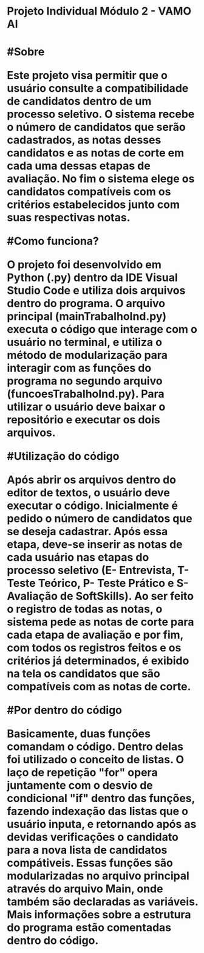 <h1 align "center">
 Projeto Individual Módulo 2 - VAMO AI 
</h1>
<h1>

#Sobre 

Este projeto visa permitir que o usuário consulte a compatibilidade de candidatos dentro de um processo seletivo. O sistema recebe o número de candidatos que serão cadastrados, as notas desses candidatos e as notas de corte em cada uma dessas etapas de avaliação. No fim o sistema elege os candidatos compatíveis com os critérios estabelecidos junto com suas respectivas notas. 

#Como funciona? 

O projeto foi desenvolvido em Python (.py) dentro da IDE Visual Studio Code  e utiliza dois arquivos dentro do programa. O arquivo principal (mainTrabalhoInd.py) executa o código que interage com o usuário no terminal, e utiliza o método de  modularização para interagir com as funções do programa no segundo arquivo (funcoesTrabalhoInd.py). Para utilizar o usuário deve baixar o repositório e executar os dois arquivos. 


#Utilização do código

Após abrir os arquivos dentro do editor de textos, o usuário deve executar o código. Inicialmente é pedido o número de candidatos que se deseja cadastrar. Após essa etapa, deve-se inserir as notas de cada usuário nas etapas do processo seletivo (E- Entrevista, T- Teste Teórico, P- Teste Prático e S- Avaliação de SoftSkills). Ao ser feito o registro de todas as notas, o sistema pede as notas de corte para cada etapa de avaliação e por fim, com todos os registros feitos e os critérios já determinados, é exibido na tela os candidatos que são compatíveis com as notas de corte. 

#Por dentro do código

Basicamente, duas funções comandam o código. Dentro delas foi utilizado o conceito de listas. O laço de repetição "for" opera juntamente com o desvio de condicional "if" dentro das funções, fazendo indexação das listas que o usuário inputa, e retornando após as devidas verificações o candidato para a nova lista de candidatos compátiveis. Essas funções são modularizadas no arquivo principal através do arquivo Main, onde também são declaradas as variáveis. Mais informações sobre a estrutura do programa estão comentadas dentro do código.